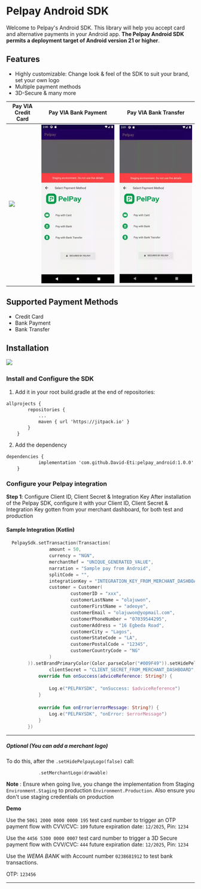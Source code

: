# Pelpay Android SDK
Welcome to Pelpay's Android SDK. This library will help you accept card and alternative payments in your Android app.
**The Pelpay Android SDK permits a deployment target of Android version 21 or higher**.

## Features
- Highly customizable: Change look & feel of the SDK to suit your brand, set your own logo
- Multiple payment methods
- 3D-Secure & many more

| Pay VIA Credit Card | Pay VIA Bank Payment | Pay VIA Bank Transfer |
| ------------- | ------------- | ------------- |
| <img src="images/pelpay_card_payment.gif"  />  | <img src="images/pelpay_bank_payment.gif"  />  |<img src="images/pelpay_transfer_payment.gif"  />|


## Supported Payment Methods
- Credit Card
- Bank Payment
- Bank Transfer
## Installation
[![](https://jitpack.io/v/David-Eti/pelpay_android.svg)](https://jitpack.io/#David-Eti/pelpay_android)
### Install and Configure the SDK
1. Add it in your root build.gradle at the end of repositories:

```
allprojects {
		repositories {
			...
			maven { url 'https://jitpack.io' }
		}
	}
```
2. Add the dependency
```
dependencies {
	        implementation 'com.github.David-Eti:pelpay_android:1.0.0'
	}
```
### Configure your Pelpay integration
**Step 1**: Configure Client ID, Client Secret & Integration Key
After installation of the Pelpay SDK, configure it with your Client ID, Client Secret & Integration Key gotten from your merchant dashboard, for both test and production

#### Sample Integration (Kotlin)
```kotlin
  PelpaySdk.setTransaction(Transaction(
                amount = 50,
                currency = "NGN",
                merchantRef = "UNIQUE_GENERATED_VALUE",
                narration = "Sample pay from Android",
                splitCode = "",
                integrationKey = "INTEGRATION_KEY_FROM_MERCHANT_DASHBOARD",
                customer = Customer(
                        customerID = "xxx",
                        customerLastName = "olajuwon",
                        customerFirstName = "adeoye",
                        customerEmail = "olajuwon@yopmail.com",
                        customerPhoneNumber = "07039544295",
                        customerAddress = "16 Egbeda Road",
                        customerCity = "Lagos",
                        customerStateCode = "LA",
                        customerPostalCode = "12345",
                        customerCountryCode = "NG"
                )
        )).setBrandPrimaryColor(Color.parseColor("#009F49")).setHidePelpayLogo(false).initialise(environment = Environment.Staging, clientId = "CLIENT_ID_FROM_MERCHANT_DASHBOARD",
                clientSecret = "CLIENT_SECRET_FROM_MERCHANT_DASHBOARD", context = this).withCallBack(callback = object : PelpaySdkCallback() {
            override fun onSuccess(adviceReference: String?) {

                Log.e("PELPAYSDK", "onSuccess: $adviceReference")
            }

            override fun onError(errorMessage: String?) {
                Log.e("PELPAYSDK", "onError: $errorMessage")
            }
        })
```
---

##### Optional (You can add a merchant logo)
To do this, after the `.setHidePelpayLogo(false)` call:

```kotlin
            .setMerchantLogo(drawable)
```
**Note** : Ensure when going live, you change the implementation from Staging `Environment.Staging` to production `Environment.Production`. 
Also ensure you don't use staging credentials on production

**Demo**

Use the `5061 2000 0000 0000 195` test card number to trigger an OTP payment flow with CVV/CVC: `109` future expiration date: `12/2025`, Pin: `1234`

Use the `4456 5300 0000 0007` test card number to trigger a 3D Secure payment flow with CVV/CVC: `444` future expiration date: `12/2025`, Pin: `1234`

Use the *WEMA BANK* with Account number `0238681912` to test bank transactions.

OTP: `123456`


---
